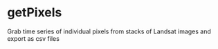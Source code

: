 # getPixels
Grab time series of individual pixels from stacks of Landsat images and export as csv files
